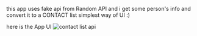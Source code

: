 this app uses fake api from Random API and i get some person's info and convert it to a CONTACT list simplest way of UI :) 

here is the App UI
![contact list api](https://github.com/fariidlotfi/simple-contact-list-with-api/assets/138003177/3a4bfc63-67db-4026-b579-1749d69d24aa)

